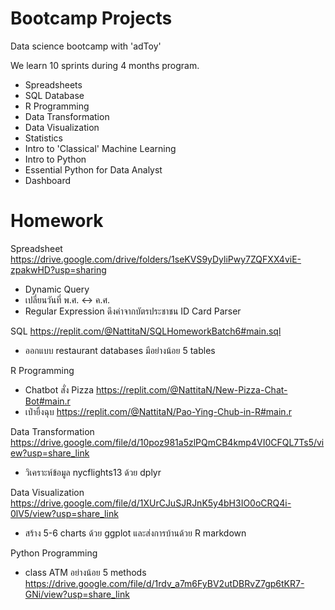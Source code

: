 # Bootcamp Projects

Data science bootcamp with 'adToy'

We learn 10 sprints during 4 months program.

- Spreadsheets
- SQL Database
- R Programming
- Data Transformation
- Data Visualization
- Statistics
- Intro to 'Classical' Machine Learning
- Intro to Python
- Essential Python for Data Analyst
- Dashboard


# Homework
Spreadsheet https://drive.google.com/drive/folders/1seKVS9yDyliPwy7ZQFXX4viE-zpakwHD?usp=sharing
- Dynamic Query
- เปลี่ยนวันที่ พ.ศ. <-> ค.ศ.
- Regular Expression ดึงค่าจากบัตรประชาชน ID Card Parser

SQL https://replit.com/@NattitaN/SQLHomeworkBatch6#main.sql
- ออกแบบ restaurant databases มีอย่างน้อย 5 tables

R Programming
- Chatbot สั่ง Pizza https://replit.com/@NattitaN/New-Pizza-Chat-Bot#main.r
- เป่ายิ้งฉุบ https://replit.com/@NattitaN/Pao-Ying-Chub-in-R#main.r

Data Transformation https://drive.google.com/file/d/10poz981a5zlPQmCB4kmp4VI0CFQL7Ts5/view?usp=share_link
- วิเคราะห์ข้อมูล nycflights13 ด้วย dplyr

Data Visualization https://drive.google.com/file/d/1XUrCJuSJRJnK5y4bH3IO0oCRQ4i-0lV5/view?usp=share_link
- สร้าง 5-6 charts ด้วย ggplot และส่งการบ้านด้วย R markdown

Python Programming
- class ATM อย่างน้อย 5 methods
https://drive.google.com/file/d/1rdv_a7m6FyBV2utDBRvZ7gp6tKR7-GNi/view?usp=share_link



